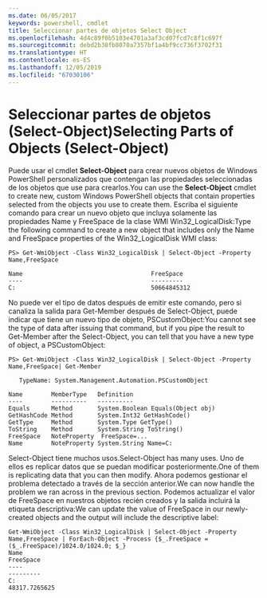 ```yaml
---
ms.date: 06/05/2017
keywords: powershell, cmdlet
title: Seleccionar partes de objetos Select Object
ms.openlocfilehash: 4d4c89f0b5103e4701a3af3cd07fcd7c8f1c697f
ms.sourcegitcommit: debd2b38fb8070a7357bf1a4bf9cc736f3702f31
ms.translationtype: HT
ms.contentlocale: es-ES
ms.lasthandoff: 12/05/2019
ms.locfileid: "67030106"
---
```

# <a name="selecting-parts-of-objects-select-object"></a><span data-ttu-id="4dfa0-103">Seleccionar partes de objetos (Select-Object)</span><span class="sxs-lookup"><span data-stu-id="4dfa0-103">Selecting Parts of Objects (Select-Object)</span></span>

<span data-ttu-id="4dfa0-104">Puede usar el cmdlet **Select-Object** para crear nuevos objetos de Windows PowerShell personalizados que contengan las propiedades seleccionadas de los objetos que use para crearlos.</span><span class="sxs-lookup"><span data-stu-id="4dfa0-104">You can use the **Select-Object** cmdlet to create new, custom Windows PowerShell objects that contain properties selected from the objects you use to create them.</span></span> <span data-ttu-id="4dfa0-105">Escriba el siguiente comando para crear un nuevo objeto que incluya solamente las propiedades Name y FreeSpace de la clase WMI Win32_LogicalDisk:</span><span class="sxs-lookup"><span data-stu-id="4dfa0-105">Type the following command to create a new object that includes only the Name and FreeSpace properties of the Win32_LogicalDisk WMI class:</span></span>

```
PS> Get-WmiObject -Class Win32_LogicalDisk | Select-Object -Property Name,FreeSpace

Name                                    FreeSpace
----                                    ---------
C:                                      50664845312
```

<span data-ttu-id="4dfa0-106">No puede ver el tipo de datos después de emitir este comando, pero si canaliza la salida para Get-Member después de Select-Object, puede indicar que tiene un nuevo tipo de objeto, PSCustomObject:</span><span class="sxs-lookup"><span data-stu-id="4dfa0-106">You cannot see the type of data after issuing that command, but if you pipe the result to Get-Member after the Select-Object, you can tell that you have a new type of object, a PSCustomObject:</span></span>

```
PS> Get-WmiObject -Class Win32_LogicalDisk | Select-Object -Property Name,FreeSpace| Get-Member

   TypeName: System.Management.Automation.PSCustomObject

Name        MemberType   Definition
----        ----------   ----------
Equals      Method       System.Boolean Equals(Object obj)
GetHashCode Method       System.Int32 GetHashCode()
GetType     Method       System.Type GetType()
ToString    Method       System.String ToString()
FreeSpace   NoteProperty  FreeSpace=...
Name        NoteProperty System.String Name=C:
```

<span data-ttu-id="4dfa0-107">Select-Object tiene muchos usos.</span><span class="sxs-lookup"><span data-stu-id="4dfa0-107">Select-Object has many uses.</span></span> <span data-ttu-id="4dfa0-108">Uno de ellos es replicar datos que se puedan modificar posteriormente.</span><span class="sxs-lookup"><span data-stu-id="4dfa0-108">One of them is replicating data that you can then modify.</span></span> <span data-ttu-id="4dfa0-109">Ahora podemos gestionar el problema detectado a través de la sección anterior.</span><span class="sxs-lookup"><span data-stu-id="4dfa0-109">We can now handle the problem we ran across in the previous section.</span></span> <span data-ttu-id="4dfa0-110">Podemos actualizar el valor de FreeSpace en nuestros objetos recién creados y la salida incluirá la etiqueta descriptiva:</span><span class="sxs-lookup"><span data-stu-id="4dfa0-110">We can update the value of FreeSpace in our newly-created objects and the output will include the descriptive label:</span></span>

```
Get-WmiObject -Class Win32_LogicalDisk | Select-Object -Property Name,FreeSpace | ForEach-Object -Process {$_.FreeSpace = ($_.FreeSpace)/1024.0/1024.0; $_}
Name                                                                  FreeSpace
----                                                                  ---------
C:                                                                48317.7265625
```
